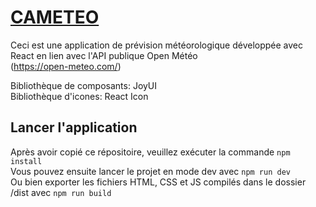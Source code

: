 # <a href="https://portfolio-quentin-rousselet.domcloud.io/cameteo/">CAMETEO<a/>

Ceci est une application de prévision météorologique développée avec React en lien avec l'API publique Open Météo  
(https://open-meteo.com/)  

Bibliothèque de composants: JoyUI  
Bibliothèque d'icones: React Icon  

## Lancer l'application

Après avoir copié ce répositoire, veuillez exécuter la commande `npm install`  
Vous pouvez ensuite lancer le projet en mode dev avec `npm run dev`  
Ou bien exporter les fichiers HTML, CSS et JS compilés dans le dossier /dist avec `npm run build`  
